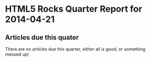 HTML5 Rocks Quarter Report for 2014-04-21
=========================================

Articles due this quater
------------------------

There are no articles due this quarter, either all is good, or something messed up!

